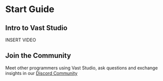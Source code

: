 # Start Guide

## Intro to Vast Studio

INSERT VIDEO

## Join the Community

Meet other programmers using Vast Studio, ask questions and exchange insights in our [Discord Community](https://discord.gg/q6e5JvKuJY)
